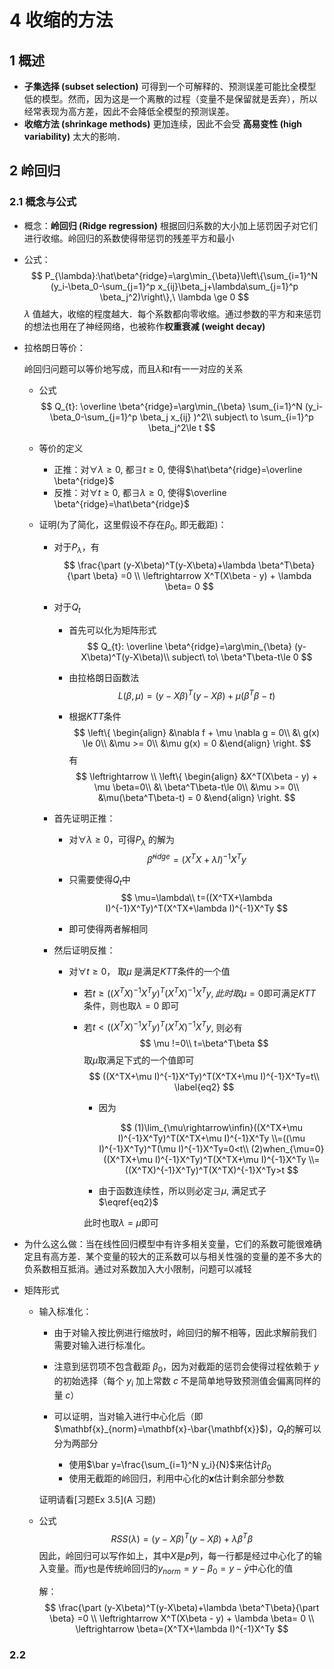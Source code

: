 # 4 收缩的方法

## 1 概述

* **子集选择 (subset selection)** 可得到一个可解释的、预测误差可能比全模型低的模型。然而，因为这是一个离散的过程（变量不是保留就是丢弃），所以经常表现为高方差，因此不会降低全模型的预测误差。
* **收缩方法 (shrinkage methods)** 更加连续，因此不会受 **高易变性 (high variability)** 太大的影响．

## 2 岭回归

### 2.1 概念与公式

* 概念：**岭回归 (Ridge regression)** 根据回归系数的大小加上惩罚因子对它们进行收缩。岭回归的系数使得带惩罚的残差平方和最小

* 公式：
  $$
  P_{\lambda}:\hat\beta^{ridge}=\arg\min_{\beta}\left\{\sum_{i=1}^N (y_i-\beta_0-\sum_{j=1}^p x_{ij}\beta_j+\lambda\sum_{j=1}^p \beta_j^2)\right\},\ \lambda \ge 0
  $$
  $\lambda$ 值越大，收缩的程度越大．每个系数都向零收缩。通过参数的平方和来惩罚的想法也用在了神经网络，也被称作**权重衰减 (weight decay)**

* 拉格朗日等价：

  岭回归问题可以等价地写成，而且$\lambda$和$t$有一一对应的关系

  * 公式
    $$
    Q_{t}: \overline \beta^{ridge}=\arg\min_{\beta} \sum_{i=1}^N (y_i-\beta_0-\sum_{j=1}^p \beta_j x_{ij} )^2\\
    subject\ to \sum_{i=1}^p \beta_j^2\le t
    $$

  * 等价的定义

    * 正推：对$\forall \lambda\ge 0​$, 都$\exists t \ge 0​$, 使得$\hat\beta^{ridge}=\overline \beta^{ridge}​$  
    * 反推：对$\forall t \ge 0$, 都$\exists\lambda \ge 0$, 使得$\overline \beta^{ridge}=\hat\beta^{ridge}$ 

  * 证明(为了简化，这里假设不存在$\beta_0$, 即无截距)：

    * 对于$P_{\lambda}​$，有
      $$
      \frac{\part (y-X\beta)^T(y-X\beta)+\lambda \beta^T\beta}{\part \beta} =0
      \\ \leftrightarrow X^T(X\beta - y) + \lambda \beta= 0
      $$

    * 对于$Q_{t}​$

      * 首先可以化为矩阵形式
        $$
        Q_{t}: \overline \beta^{ridge}=\arg\min_{\beta} (y-X\beta)^T(y-X\beta)\\
        subject\ to\ \beta^T\beta-t\le 0
        $$

      * 由拉格朗日函数法
        $$
        L(\beta,\mu)=(y-X\beta)^T(y-X\beta)+\mu(\beta^T\beta-t)
        $$

      * 根据$KTT​$条件
        $$
        \left\{
        \begin{align}
        &\nabla f + \mu \nabla g = 0\\
        &\ g(x) \le 0\\
        &\mu >= 0\\
        &\mu g(x) = 0
        &\end{align}
        \right.
        $$
        有
        $$
        \leftrightarrow \\
        \left\{
        \begin{align}
        &X^T(X\beta - y) + \mu \beta=0\\
        &\ \beta^T\beta-t\le 0\\
        &\mu >= 0\\
        &\mu(\beta^T\beta-t) = 0
        &\end{align}
        \right.
        $$
        

    * 首先证明正推：

      * 对$\forall \lambda\ge 0$，可得$P_{\lambda}$ 的解为
        $$
        \hat\beta^{ridge}=(X^TX+\lambda I)^{-1}X^Ty
        $$

      * 只需要使得$Q_{t}$中
        $$
        \mu=\lambda\\
        t=((X^TX+\lambda I)^{-1}X^Ty)^T(X^TX+\lambda I)^{-1}X^Ty
        $$

      * 即可使得两者解相同

    * 然后证明反推：

      * 对$\forall t \ge 0 ​$， 取$\mu​$ 是满足$KTT​$ 条件的一个值

        * 若$t\ge ((X^TX)^{-1}X^Ty)^T(X^TX)^{-1}X^Ty, 此时取​$$\mu =0 ​$即可满足$KTT​$条件，则也取$\lambda =0​$ 即可

        * 若$t< ((X^TX)^{-1}X^Ty)^T(X^TX)^{-1}X^Ty​$, 则必有
          $$
          \mu !=0\\
          t=\beta^T\beta
          $$
          取$\mu$取满足下式的一个值即可
          $$
          ((X^TX+\mu I)^{-1}X^Ty)^T(X^TX+\mu I)^{-1}X^Ty=t\\
          \label{eq2}
          $$

          * 因为

            $$
            (1)\lim_{\mu\rightarrow\infin}((X^TX+\mu I)^{-1}X^Ty)^T(X^TX+\mu I)^{-1}X^Ty
            \\=((\mu I)^{-1}X^Ty)^T(\mu I)^{-1}X^Ty=0<t\\
            (2)when_{\mu=0}((X^TX+\mu I)^{-1}X^Ty)^T(X^TX+\mu I)^{-1}X^Ty
            \\=((X^TX)^{-1}X^Ty)^T(X^TX)^{-1}X^Ty>t
            $$
          * 由于函数连续性，所以则必定$\exists \mu$, 满足式子 $\eqref{eq2}$

          此时也取$\lambda=\mu$即可

* 为什么这么做：当在线性回归模型中有许多相关变量，它们的系数可能很难确定且有高方差．某个变量的较大的正系数可以与相关性强的变量的差不多大的负系数相互抵消。通过对系数加入大小限制，问题可以减轻

* 矩阵形式

  * 输入标准化：

    * 由于对输入按比例进行缩放时，岭回归的解不相等，因此求解前我们需要对输入进行标准化。

    * 注意到惩罚项不包含截距 $\beta_0$，因为对截距的惩罚会使得过程依赖于 $y$ 的初始选择（每个 $y_i$ 加上常数 $c$ 不是简单地导致预测值会偏离同样的量 $c​$）

    * 可以证明，当对输入进行中心化后（即$\mathbf{x}_{norm}=\mathbf{x}-\bar{\mathbf{x}}​$)，$Q_t​$的解可以分为两部分

      * 使用$\bar y=\frac{\sum_{i=1}^N y_i}{N}$来估计$\beta_0$
      * 使用无截距的岭回归，利用中心化的$\mathbf{x}$估计剩余部分参数

      

    证明请看[习题Ex 3.5](A 习题)

  * 公式
    $$
    RSS(\lambda)=(y-X\beta)^T(y-X\beta)+\lambda\beta^T\beta
    $$
    因此，岭回归可以写作如上，其中$X$是$p$列，每一行都是经过中心化了的输入变量。而$y$也是传统岭回归的$y_{norm}=y-\beta_0=y-\bar y$中心化的值

    解：
    $$
    \frac{\part (y-X\beta)^T(y-X\beta)+\lambda \beta^T\beta}{\part \beta} =0
    \\ \leftrightarrow X^T(X\beta - y) + \lambda \beta= 0
    \\ \leftrightarrow \beta=(X^TX+\lambda I)^{-1}X^Ty
    $$
    

### 2.2 